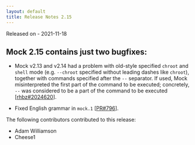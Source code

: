 ```yaml
---
layout: default
title: Release Notes 2.15
---
```


Released on - 2021-11-18


## Mock 2.15 contains just two bugfixes:

* Mock v2.13 and v2.14 had a problem with old-style specified `chroot` and
  `shell` mode (e.g. `--chroot` specified without leading dashes like `chroot`),
  together with commands specified after the `--` separator.  If used, Mock
  misinterpreted the first part of the command to be executed; concretely, `--`
  was considered to be a part of the command to be executed
  [[rhbz#2024620][rhbz#2024620]].

* Fixed English grammar in `mock.1` [[PR#796][PR#796]].


The following contributors contributed to this release:

 * Adam Williamson
 * Cheese1

[rhbz#2024620]: https://bugzilla.redhat.com/2024620
[PR#796]: https://github.com/rpm-software-management/mock/pull/796

